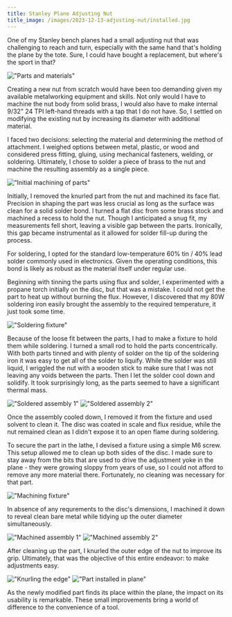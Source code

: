 ```yaml
---
title: Stanley Plane Adjusting Nut
title_image: /images/2023-12-13-adjusting-nut/installed.jpg
---
```


One of my Stanley bench planes had a small adjusting nut that was challenging to reach and turn, especially with the same hand that's holding the plane by the tote. Sure, I could have bought a replacement, but where's the sport in that?

<!--more-->

!["Parts and materials"](/images/2023-12-13-adjusting-nut/materials.jpg)

Creating a new nut from scratch would have been too demanding given my available metalworking equipment and skills. Not only would I have to machine the nut body from solid brass, I would also have to make internal 9/32" 24 TPI left-hand threads with a tap that I do not have. So, I settled on modifying the existing nut by increasing its diameter with additional material.

I faced two decisions: selecting the material and determining the method of attachment. I weighed options between metal, plastic, or wood and considered press fitting, gluing, using mechanical fasteners, welding, or soldering. Ultimately, I chose to solder a piece of brass to the nut and machine the resulting assembly as a single piece.

!["Initial machining of parts"](/images/2023-12-13-adjusting-nut/initial_machining.jpg)

Initially, I removed the knurled part from the nut and machined its face flat. Precision in shaping the part was less crucial as long as the surface was clean for a solid solder bond. I turned a flat disc from some brass stock and machined a recess to hold the nut. Though I anticipated a snug fit, my measurements fell short, leaving a visible gap between the parts. Ironically, this gap became instrumental as it allowed for solder fill-up during the process.

For soldering, I opted for the standard low-temperature 60% tin / 40% lead solder commonly used in electronics. Given the operating conditions, this bond is likely as robust as the material itself under regular use.

Beginning with tinning the parts using flux and solder, I experimented with a propane torch initially on the disc, but that was a mistake. I could not get the part to heat up without burning the flux. However, I discovered that my 80W soldering iron easily brought the assembly to the required temperature, it just took some time.

!["Soldering fixture"](/images/2023-12-13-adjusting-nut/soldering_fixture.jpg)

Because of the loose fit between the parts, I had to make a fixture to hold them while soldering. I turned a small rod to hold the parts concentrically. With both parts tinned and with plenty of solder on the tip of the soldering iron it was easy to get all of the solder to liquify. While the solder was still liquid, I wriggled the nut with a wooden stick to make sure that I was not leaving any voids between the parts. Then I let the solder cool down and solidify. It took surprisingly long, as the parts seemed to have a significant thermal mass.

!["Soldered assembly 1"](/images/2023-12-13-adjusting-nut/soldered_1.jpg)
!["Soldered assembly 2"](/images/2023-12-13-adjusting-nut/soldered_2.jpg)

Once the assembly cooled down, I removed it from the fixture and used solvent to clean it. The disc was coated in scale and flux residue, while the nut remained  clean as I didn't expose it to an open flame during soldering.

To secure the part in the lathe, I devised a fixture using a simple M6 screw. This setup allowed me to clean up both sides of the disc. I made sure to stay away from the bits that are used to drive the adjustment yoke in the plane - they were growing sloppy from years of use, so I could not afford to remove any more material there. Fortunately, no cleaning was necessary for that part.

!["Machining fixture"](/images/2023-12-13-adjusting-nut/arbor.jpg)

In absence of any requrements to the disc's dimensions, I machined it down to reveal clean bare metal while tidying up the outer diameter simultaneously.

!["Machined assembly 1"](/images/2023-12-13-adjusting-nut/machined_1.jpg)
!["Machined assembly 2"](/images/2023-12-13-adjusting-nut/machined_2.jpg)

After cleaning up the part, I knurled the outer edge of the nut to improve its grip. Ultimately, that was the objective of this entire endeavor: to make adjustments easy.

!["Knurling the edge"](/images/2023-12-13-adjusting-nut/knurling.jpg)
!["Part installed in plane"](/images/2023-12-13-adjusting-nut/installed.jpg)

As the newly modified part finds its place within the plane, the impact on its usability is remarkable. These small improvements bring a world of difference to the convenience of a tool.
